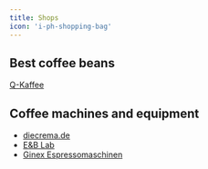 ```yaml
---
title: Shops
icon: 'i-ph-shopping-bag'
---
```


## Best coffee beans

[Q-Kaffee](https://www.qkaffee.de/)

## Coffee machines and equipment

- [diecrema.de](https://diecrema.de/)
- [E&B Lab](https://eb-lab.coffee/)
- [Ginex Espressomaschinen](https://www.ginex-espressomaschinen.de/)
